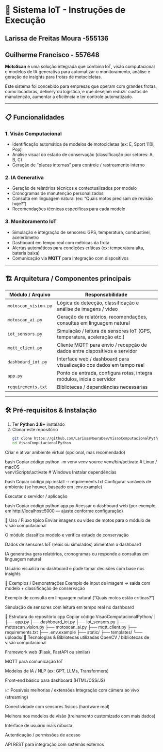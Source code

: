 # 🚀 Sistema IoT - Instruções de Execução

## Larissa de Freitas Moura -555136
## Guilherme Francisco - 557648

**MotoScan** é uma solução integrada que combina IoT, visão computacional e modelos de IA generativa para automatizar o monitoramento, análise e geração de insights para frotas de motocicletas.  

Este sistema foi concebido para empresas que operam com grandes frotas, como locadoras, delivery ou logística, e que desejam reduzir custos de manutenção, aumentar a eficiência e ter controle automatizado.

---

## 📋 Funcionalidades

### 1. Visão Computacional  
- Identificação automática de modelos de motocicletas (ex: E, Sport 110i, Pop)  
- Análise visual do estado de conservação (classificação por setores: A, B, C)  
- Geração de “placas internas” para controle / rastreamento interno  

### 2. IA Generativa  
- Geração de relatórios técnicos e contextualizados por modelo  
- Cronogramas de manutenção personalizados  
- Consulta em linguagem natural (ex: “Quais motos precisam de revisão hoje?”)  
- Recomendações técnicas específicas para cada modelo  

### 3. Monitoramento IoT  
- Simulação e integração de sensores: GPS, temperatura, combustível, acelerômetro  
- Dashboard em tempo real com métricas da frota  
- Alertas automáticos para condições críticas (ex: temperatura alta, bateria baixa)  
- Comunicação via **MQTT** para integração com dispositivos  

---

## 🏗️ Arquitetura / Componentes principais

| Módulo / Arquivo | Responsabilidade |
|------------------|--------------------|
| `motoscan_vision.py` | Lógica de detecção, classificação e análise de imagens / vídeo |
| `motoscan_ai.py` | Geração de relatórios, recomendações, consultas em linguagem natural |
| `iot_sensors.py` | Simulação / leitura de sensores IoT (GPS, temperatura, aceleração etc.) |
| `mqtt_client.py` | Cliente MQTT para envio / recepção de dados entre dispositivos e servidor |
| `dashboard_iot.py` | Interface web / dashboard para visualização dos dados em tempo real |
| `app.py` | Ponto de entrada, configura rotas, integra módulos, inicia o servidor |
| `requirements.txt` | Bibliotecas / dependências necessárias |

---

## 🛠️ Pré-requisitos & Instalação

1. Ter **Python 3.8+** instalado  
2. Clonar este repositório  
   ```bash
   git clone https://github.com/LarissaMouraDev/VisaoComputacionalPython.git
   cd VisaoComputacionalPython
Criar e ativar ambiente virtual (opcional, mas recomendado)

bash
Copiar código
python -m venv venv
source venv/bin/activate    # Linux / macOS  
venv\Scripts\activate       # Windows
Instalar dependências

bash
Copiar código
pip install -r requirements.txt
Configurar variáveis de ambiente (se houver, baseado em .env.example)

Executar o servidor / aplicação

bash
Copiar código
python app.py
Acessar o dashboard web (por exemplo, em http://localhost:5000 — ajuste conforme configuração)

🎯 Uso / Fluxo típico
Enviar imagens ou vídeo de motos para o módulo de visão computacional

O módulo classifica modelo e verifica estado de conservação

Dados de sensores IoT (reais ou simulados) alimentam o dashboard

IA generativa gera relatórios, cronogramas ou responde a consultas em linguagem natural

Usuário visualiza no dashboard e pode tomar decisões com base nos insights

🧪 Exemplos / Demonstrações
Exemplo de input de imagem → saída com modelo + classificação de conservação

Exemplo de consulta em linguagem natural (“Quais motos estão críticas?”)

Simulação de sensores com leitura em tempo real no dashboard

📂 Estrutura do repositório
cpp
Copiar código
VisaoComputacionalPython/
│
├── app.py
├── dashboard_iot.py
├── iot_sensors.py
├── motoscan_vision.py
├── motoscan_ai.py
├── mqtt_client.py
├── requirements.txt
├── .env.example
├── static/
├── templates/
└── uploads/
🧩 Tecnologias & Bibliotecas utilizadas
OpenCV / bibliotecas de visão computacional

Framework web (Flask, FastAPI ou similar)

MQTT para comunicação IoT

Modelos de IA / NLP (ex: GPT, LLMs, Transformers)

Front-end básico para dashboard (HTML/CSS/JS)

📈 Possíveis melhorias / extensões
Integração com câmera ao vivo (streaming)

Conectividade com sensores físicos (hardware real)

Melhora nos modelos de visão (treinamento customizado com mais dados)

Interface de usuário mais robusta

Autenticação / permissões de acesso

API REST para integração com sistemas externos




